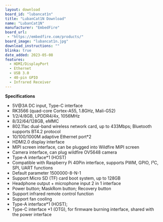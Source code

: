 ```yaml
---
layout: download
board_id: "lubancat1n"
title: "LubanCat1N Download"
name: "LubanCat1N"
manufacturer: "EmbedFire"
board_url:
 - "https://embedfire.com/products/"
board_image: "lubancat1n.jpg"
download_instructions: ""
blinka: true
date_added: 2023-05-08
features:
  - HDMI/DisplayPort
  - Ethernet
  - USB 3.0
  - 40-pin GPIO
  - Infrared Receiver
---
```


**Specifications**
- 5V@3A DC input, Type-C interface
- RK3566 (quad-core Cortex-A55, 1.8GHz, Mali-G52)
- 1/2/4/8GB, LPDDR4/4x, 1056MHz
- 8/32/64/128GB, eMMC
- 802.11ac dual-band wireless network card, up to 433Mbps; Bluetooth supports BT4.2 protocol
- 10/100/1000M adaptive Ethernet port*2
- HDMI2.0 display interface
- MIPI screen interface, can be plugged into Wildfire MIPI screen
- Camera interface, can plug wildfire OV5648 camera
- Type-A interface*1 (HOST)
- Compatible with Raspberry Pi 40Pin interface, supports PWM, GPIO, I²C, SPI, UART functions
- Default parameter 1500000-8-N-1
- Support Micro SD (TF) card boot system, up to 128GB
- Headphone output + microphone input 2 in 1 interface
- Power button; MaskRom button; Recovery button
- Support infrared remote control function
- Support fan cooling
- Type-A interface*1 (HOST);
- Type-C interface *1 (OTG), for firmware burning interface, shared with the power interface
